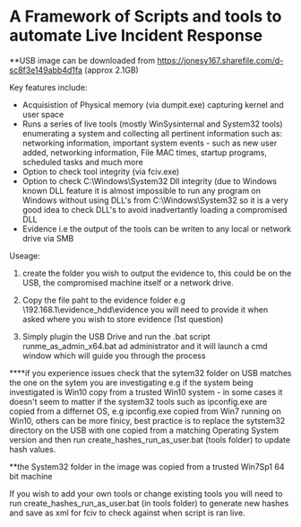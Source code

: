 # A Framework of Scripts and tools to automate Live Incident Response

**USB image can be downloaded from https://jonesy167.sharefile.com/d-sc8f3e149abb4d1fa (approx 2.1GB)


Key features include:

- Acquisistion of Physical memory (via dumpit.exe) capturing kernel and user space
- Runs a series of live tools (mostly WinSysinternal and System32 tools) enumerating a system and collecting all pertinent information such as: networking information, important system events - such as new user added, networking information, File MAC times, startup programs, scheduled tasks and much more
- Option to check tool integrity (via fciv.exe)
- Option to check C:\Windows\System32 Dll integrity (due to Windows known DLL feature it is almost impossible to run any program on Windows without using DLL's from C:\Windows\System32 so it is a very good idea to check DLL's to avoid inadvertantly loading a compromised DLL
- Evidence i.e the output of the tools can be writen to any local or network drive via SMB



Useage:

1) create the folder you wish to output the evidence to, this could be on the USB, the compromised machine itself or a network drive. 

2) Copy the file paht to the evidence folder e.g \\192.168.1\evidence_hdd\evidence you will need to provide it when asked where you wish to store evidence (1st question)

2) Simply plugin the USB Drive and run the .bat script runme_as_admin_x64.bat ad administrator and it will launch a cmd window which will guide you through the process



****if you experience issues check that the sytem32 folder on USB matches the one on the sytem you are investigating e.g if the system being investigated is Win10 copy from a trusted Win10 system - in some cases it doesn't seem to matter if the system32 tools such as ipconfig.exe are copied from a differnet OS, e.g ipconfig.exe copied from Win7 running on Win10, others can be more finicy, best practice is to replace the sytstem32 directory on the USB with one copied from a matching Operating System version and then run create_hashes_run_as_user.bat (tools folder) to update hash values. 

**the System32 folder in the image was copied from a trusted Win7Sp1 64 bit machine


If you wish to add your own tools or change existing tools you will need to run create_hashes_run_as_user.bat (in tools folder) to generate new hashes and save as xml for fciv to check against when script is ran live.

